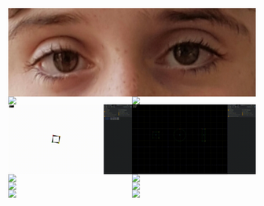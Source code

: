 <!--
**NachoToast/NachoToast** is a ✨ _special_ ✨ repository because its `README.md` (this file) appears on your GitHub profile.

Here are some ideas to get you started:

- 🔭 I’m currently working on ...
- 🌱 I’m currently learning ...
- 👯 I’m looking to collaborate on ...
- 🤔 I’m looking for help with ...
- 💬 Ask me about ...
- 📫 How to reach me: ...
- 😄 Pronouns: ...
- ⚡ Fun fact: ...
-->

<div style="display: flex; flex-flow: row wrap; justify-content: space-between;">

<img src="eyes.png" width="100%" />

<img src="colours_go_brrr.gif" width="50%" />

<img src="cyberpunk_2078.gif" width="50%" />

<img src="moving_shape_thing.gif" width="50%" />

<img src="shapes.gif" width="50%" />

<img src="https://user-images.githubusercontent.com/32235595/207449555-a8a57e06-ce75-451c-b658-777658c0d93f.png" width="50%" />

<img src="Spotify_Quiz_Demo.gif" width="50%" />

<img src="test_vis.gif" width="50%"  />

<img src="https://github.com/NachoToast/SimpleCustomGasFramework/raw/main/Source/Media/Expand.gif" width="50%"  /> 

<img src="https://user-images.githubusercontent.com/32235595/143158125-a8588f10-1172-4acb-bd1e-41a37500fb52.png" width="50%" />

<img src="caches.gif" width="50%" />

</div>